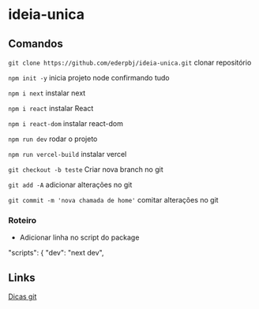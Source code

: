 # ideia-unica

## Comandos

`git clone https://github.com/ederpbj/ideia-unica.git` clonar repositório

`npm init -y` inicia projeto node confirmando tudo

`npm i next` instalar next 

`npm i react` instalar React 

`npm i react-dom` instalar react-dom 

`npm run dev` rodar o projeto 

`npm run vercel-build` instalar vercel

`git checkout -b teste` Criar nova branch no git

`git add -A` adicionar alterações no git

`git commit -m 'nova chamada de home'` comitar alterações no git

### Roteiro

* Adicionar linha no script do package

"scripts": {
    "dev": "next dev",

## Links

[Dicas git](https://blog.cedrotech.com/git-o-minimo-que-voce-precisa-saber-para-trabalhar-em-equipe-parte-2/)